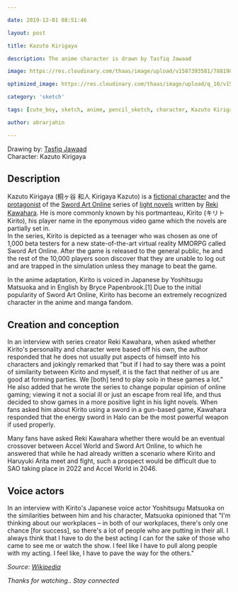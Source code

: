 ```yaml
---

date: 2019-12-01 08:51:46

layout: post

title: Kazuto Kirigaya

description: The anime character is drawn by Tasfiq Jawaad

image: https://res.cloudinary.com/thaas/image/upload/v1587393581/78819875_431574870849875_8810619006065125995_n.jpg_rv4a4f.jpg

optimized_image: https://res.cloudinary.com/thaas/image/upload/q_10/v1587393581/78819875_431574870849875_8810619006065125995_n.jpg_rv4a4f.jpg

category: 'sketch'

tags: [cute_boy, sketch, anime, pencil_sketch, character, Kazuto Kirigaya]

author: abrarjahin

---
```

Drawing by: [Tasfiq Jawaad](https://www.facebook.com/Fiqtion.kun)  
Character: Kazuto Kirigaya  
## Description
Kazuto Kirigaya (桐ヶ谷 和人 Kirigaya Kazuto) is a [fictional character](https://en.m.wikipedia.org/wiki/Character_(arts)) and the [protagonist](https://en.m.wikipedia.org/wiki/Protagonist) of the [Sword Art Online](https://en.m.wikipedia.org/wiki/Sword_Art_Online) series of [light novels](https://en.m.wikipedia.org/wiki/Light_novel) written by [Reki Kawahara](https://en.m.wikipedia.org/wiki/Reki_Kawahara). He is more commonly known by his portmanteau, Kirito (キリト Kirito), his player name in the eponymous video game which the novels are partially set in.  
In the series, Kirito is depicted as a teenager who was chosen as one of 1,000 beta testers for a new state-of-the-art virtual reality MMORPG called Sword Art Online. After the game is released to the general public, he and the rest of the 10,000 players soon discover that they are unable to log out and are trapped in the simulation unless they manage to beat the game.
  
In the anime adaptation, Kirito is voiced in Japanese by Yoshitsugu Matsuoka and in English by Bryce Papenbrook.[1] Due to the initial popularity of Sword Art Online, Kirito has become an extremely recognized character in the anime and manga fandom.  
## Creation and conception  
In an interview with series creator Reki Kawahara, when asked whether Kirito's personality and character were based off his own, the author responded that he does not usually put aspects of himself into his characters and jokingly remarked that "but if I had to say there was a point of similarity between Kirito and myself, it is the fact that neither of us are good at forming parties. We [both] tend to play solo in these games a lot." He also added that he wrote the series to change popular opinion of online gaming; viewing it not a social ill or just an escape from real life, and thus decided to show games in a more positive light in his light novels. When fans asked him about Kirito using a sword in a gun-based game, Kawahara responded that the energy sword in Halo can be the most powerful weapon if used properly.
  
Many fans have asked Reki Kawahara whether there would be an eventual crossover between Accel World and Sword Art Online, to which he answered that while he had already written a scenario where Kirito and Haruyuki Arita meet and fight, such a prospect would be difficult due to SAO taking place in 2022 and Accel World in 2046.  
## Voice actors  
In an interview with Kirito's Japanese voice actor Yoshitsugu Matsuoka on the similarities between him and his character, Matsuoka opinioned that "I'm thinking about our workplaces – in both of our workplaces, there's only one chance [for success], so there's a lot of people who are putting in their all. I always think that I have to do the best acting I can for the sake of those who came to see me or watch the show. I feel like I have to pull along people with my acting. I feel like, I have to pave the way for the others."  

*Source*: _[Wikipedia](https://en.m.wikipedia.org/wiki/Kirito_(Sword_Art_Online))_  


*Thanks for watching.. Stay connected*
